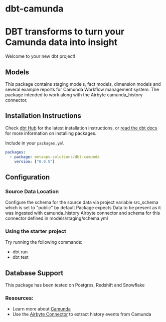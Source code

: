 # dbt-camunda
DBT transforms to turn your Camunda data into insight
=======
Welcome to your new dbt project!

## Models
This package contains staging models, fact models, dimension models and several example reports for Camunda Workflow management system.
The package intended to work along with the Airbyte camunda_history connector.

## Installation Instructions

Check [dbt Hub](https://hub.getdbt.com/) for the latest installation instructions, or [read the dbt docs](https://docs.getdbt.com/docs/package-management) for more information on installing packages.

Include in your `packages.yml`

```yaml
packages:
  - package: metaops-solutions/dbt-camunda
    version: ["0.0.5"]
```

## Configuration

### Source Data Location
Configure the schema for the source data via project variable src_schema which is set to "public" by default
Package expects Data to be present as it was ingested with camunda_history Airbyte connector and schema for this connector defined in models/staging/schema.yml

### Using the starter project

Try running the following commands:
- dbt run
- dbt test

## Database Support

This package has been tested on Postgres, Redshift and Snowflake


### Resources:
- Learn more about [Camunda](https://docs.camunda.org/)
- Use the [Airbyte Connector](https://github.com/metaops-solutions/airbyte-camunda) to extract history events from Camunda
